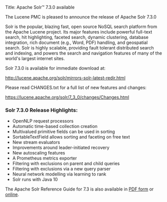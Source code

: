 Title: Apache Solr™ 7.3.0 available

The Lucene PMC is pleased to announce the release of Apache Solr 7.3.0

Solr is the popular, blazing fast, open source NoSQL search platform from the Apache Lucene project. Its major features include powerful full-text search, hit highlighting, faceted search, dynamic clustering, database integration, rich document (e.g., Word, PDF) handling, and geospatial search. Solr is highly scalable, providing fault tolerant distributed search and indexing, and powers the search and navigation features of many of the world's largest internet sites.

Solr 7.3.0 is available for immediate download at:

  <http://lucene.apache.org/solr/mirrors-solr-latest-redir.html>

Please read CHANGES.txt for a full list of new features and changes:

  <https://lucene.apache.org/solr/7_3_0/changes/Changes.html>

### Solr 7.3.0 Release Highlights:

 * OpenNLP request processors
 * Automatic time-based collection creation
 * Multivalued primitive fields can be used in sorting
 * SortableTextField allows sorting and faceting on free text
 * New stream evaluators
 * Improvements around leader-initiated recovery
 * New autoscaling features
 * A Prometheus metrics exporter
 * Filtering with exclusions on parent and child queries
 * Filtering with exclusions via a new query parser
 * Neural network modelling via learning to rank
 * Solr runs with Java 10

The Apache Solr Reference Guide for 7.3 is also available in [PDF form](https://www.apache.org/dyn/closer.cgi/lucene/solr/ref-guide/apache-solr-ref-guide-7.3.pdf) or  [online](https://lucene.apache.org/solr/guide/7_3).

